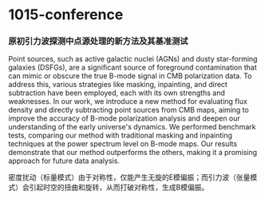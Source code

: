 # 1015-conference

### 原初引力波探测中点源处理的新方法及其基准测试

Point sources, such as active galactic nuclei (AGNs) and dusty star-forming galaxies (DSFGs), are a significant source of foreground contamination that can mimic or obscure the true B-mode signal in CMB polarization data. To address this, various strategies like masking, inpainting, and direct subtraction have been employed, each with its own strengths and weaknesses. In our work, we introduce a new method for evaluating flux density and directly subtracting point sources from CMB maps, aiming to improve the accuracy of B-mode polarization analysis and deepen our understanding of the early universe's dynamics. We performed benchmark tests, comparing our method with traditional masking and inpainting techniques at the power spectrum level on B-mode maps. Our results demonstrate that our method outperforms the others, making it a promising approach for future data analysis.

密度扰动（标量模式）由于对称性，仅能产生无旋的E模偏振；而引力波（张量模式）会引起时空的扭曲和旋转，从而打破对称性，生成B模偏振。
